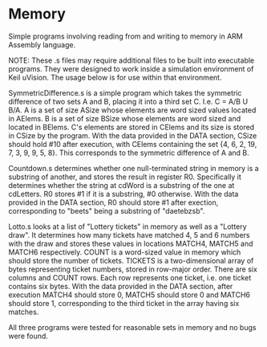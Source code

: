 # Memory
Simple programs involving reading from and writing to memory in ARM Assembly language.

NOTE: These .s files may require additional files to be built into executable programs. They were designed to work inside a simulation environment of Keil uVision. The usage below is for use within that environment.

SymmetricDifference.s is a simple program which takes the symmetric difference of two sets A and B, placing it into a third set C. I.e. C = A/B U B/A. A is a set of size ASize whose elements are word sized values located in AElems. B is a set of size BSize whose elements are word sized and located in BElems. C's elements are stored in CElems and its size is stored in CSize by the program. With the data provided in the DATA section, CSize should hold #10 after execution, with CElems containing the set {4, 6, 2, 19, 7, 3, 9, 9, 5, 8}. This corresponds to the symmetric difference of A and B.

Countdown.s determines whether one null-terminated string in memory is a substring of another, and stores the result in register R0. Specifically it determines whether the string at cdWord is a substring of the one at cdLetters. R0 stores #1 if it is a substring, #0 otherwise. With the data provided in the DATA section, R0 should store #1 after exection, corresponding to "beets" being a substring of "daetebzsb".

Lotto.s looks at a list of "Lottery tickets" in memory as well as a "Lottery draw". It determines how many tickets have matched 4, 5 and 6 numbers with the draw and stores these values in locations MATCH4, MATCH5 and MATCH6 respectively. COUNT is a word-sized value in memory which should store the number of tickets. TICKETS is a two-dimensional array of bytes representing ticket numbers, stored in row-major order. There are six columns and COUNT rows. Each row represents one ticket, i.e. one ticket contains six bytes. With the data provided in the DATA section, after execution MATCH4 should store 0, MATCH5 should store 0 and MATCH6 should store 1, corresponding to the third ticket in the array having six matches.

All three programs were tested for reasonable sets in memory and no bugs were found.
